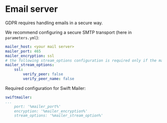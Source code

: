 # Email server

GDPR requires handling emails in a secure way.

We recommend configuring a secure SMTP transport (here in `parameters.yml`):

``` yaml
mailer_host: <your mail server>
mailer_port: 465
mailer_encryption: ssl
# the following stream_options configuration is required only if the mail server uses a self signed certificate
mailer_stream_options:
    ssl:
        verify_peer: false
        verify_peer_name: false
```

Required configuration for Swift Mailer:

``` yaml
swiftmailer:
...
    port: '%mailer_port%'
    encryption: '%mailer_encryption%'
    stream_options: '%mailer_stream_option%'
```
